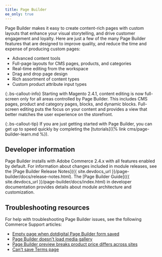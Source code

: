 ```yaml
---
title: Page Builder
ee_only: true
---
```


Page Builder makes it easy to create content-rich pages with custom layouts that enhance your visual storytelling, and drive customer engagement and loyalty. Here are just a few of the many Page Builder features that are designed to improve quality, and reduce the time and expense of producing custom pages:

- Advanced content tools
- Full-page layouts for CMS pages, products, and categories
- Real-time editing from the workspace
- Drag and drop page design
- Rich assortment of content types
- Custom product attribute input types

{:.bs-callout-info}
Starting with Magento 2.4.1, content editing is now full-screen only for all areas controlled by Page Builder. This includes CMS pages, product and category pages, blocks, and dynamic blocks. Full-screen editing puts the focus on your content and provides a view that better matches the user experience on the storefront.

{:.bs-callout-tip}
If you are just getting started with Page Builder, you can get up to speed quickly by completing the [tutorials]({% link cms/page-builder-learn.md %}).

## Developer information

Page Builder installs with Adobe Commerce 2.4.x with all features enabled by default. For information about changes included in module releases, see the [Page Builder Release Notes]({{ site.devdocs_url }}/page-builder/docs/release-notes.html). The [Page Builder Guide]({{ site.devdocs_url }}/page-builder/docs/index.html) in developer documentation provides details about module architecture and customization.

## Troubleshooting resources

For help with troubleshooting Page Builder issues, see the following Commerce Support articles:

- [Empty page when dotdigital Page Builder form saved](https://support.magento.com/hc/en-us/articles/360049819092)
- [Page Builder doesn't load media gallery](https://support.magento.com/hc/en-us/articles/360052440732)
- [Page Builder preview breaks product price differs across sites](https://support.magento.com/hc/en-us/articles/360057028631)
- [Can't save Terms page](https://support.magento.com/hc/en-us/articles/360058590612)
